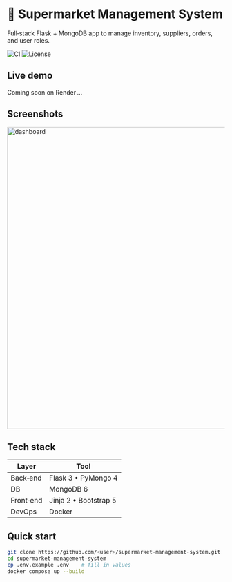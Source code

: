 # 🛒 Supermarket Management System

Full‑stack Flask + MongoDB app to manage inventory, suppliers, orders, and user roles.

![CI](https://github.com/Aymenelachhab/supermarket-management-system/actions/workflows/ci.yml/badge.svg)
![License](https://img.shields.io/github/license/Aymenelachhab/supermarket-management-system)

## Live demo
Coming soon on Render …

## Screenshots
<img src="docs/dashboard.png" width="700" alt="dashboard">

## Tech stack
| Layer | Tool |
|-------|------|
| Back‑end | Flask 3 • PyMongo 4 |
| DB      | MongoDB 6 |
| Front‑end | Jinja 2 • Bootstrap 5 |
| DevOps | Docker | GitHub Actions |

## Quick start

```bash
git clone https://github.com/<user>/supermarket-management-system.git
cd supermarket-management-system
cp .env.example .env    # fill in values
docker compose up --build
